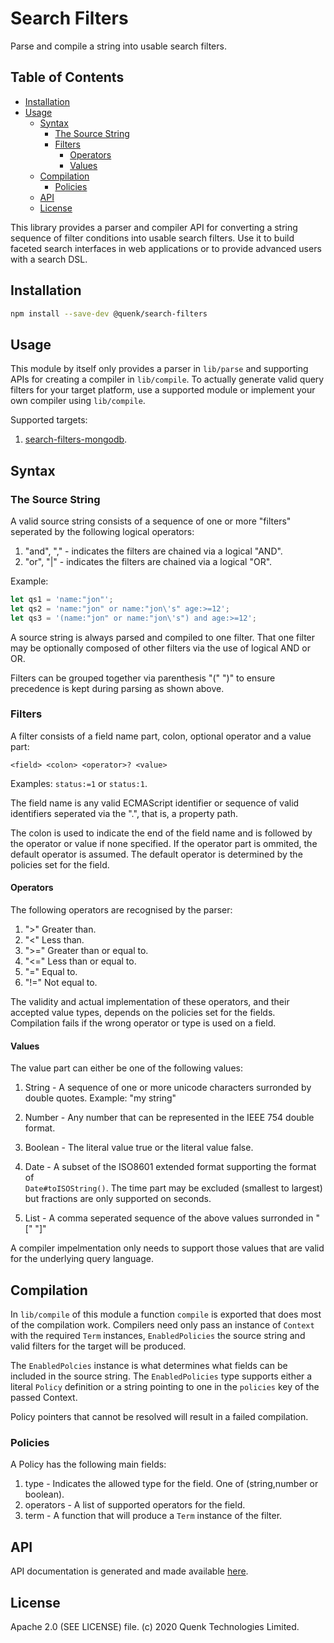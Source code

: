 
# Search Filters

Parse and compile a string into usable search filters.

## Table of Contents

- [Installation](#install)
- [Usage](#usage)
    - [Syntax](#syntax)
        - [The Source String](#the-source-string)
        - [Filters](#filters)
          - [Operators](#operators)
          - [Values](#values)
    - [Compilation](#compilation)
        - [Policies](#policies)
    - [API](#api)
    - [License](#license)
    
This library provides a parser and compiler API for converting a string sequence
of filter conditions into usable search filters. Use it to build faceted search 
interfaces in web applications or to provide advanced users with a search DSL.

## Installation

```sh
npm install --save-dev @quenk/search-filters

```

## Usage

This module by itself only provides a parser in `lib/parse` and supporting
APIs for creating a compiler in `lib/compile`. To actually generate valid query filters for
your target platform, use a supported module or implement your own compiler using  `lib/compile`.

Supported targets:

1. [search-filters-mongodb](https://github.com/quenktechnologies/search-filters-mongodb).

## Syntax

### The Source String

A valid source string consists of a sequence of one or more "filters" seperated
by the following logical operators:

1. "and", ","  - indicates the filters are chained via a logical "AND".
2. "or", "|"   - indicates the filters are chained via a logical "OR".

Example:
```js
let qs1 = 'name:"jon"';
let qs2 = 'name:"jon" or name:"jon\'s" age:>=12';
let qs3 = '(name:"jon" or name:"jon\'s") and age:>=12';

```

A source string is always parsed and compiled to one filter. That one
filter may be optionally composed of other filters via the use of logical AND or OR.

Filters can be grouped together via parenthesis "(" ")" to ensure precedence
is kept during parsing as shown above.

### Filters

A filter consists of a field name part, colon, optional operator and a value
part:

```bnf
<field> <colon> <operator>? <value>
```
Examples: `status:=1` or `status:1`.

The field name is any valid ECMAScript identifier or sequence of valid identifiers seperated 
via the ".", that is, a property path.

The colon is used to indicate the end of the field name and is followed by the operator or value if
none specified. If the operator part is ommited, the default operator is assumed. The default operator is determined by the policies set for the field.

#### Operators

The following operators are recognised by the parser:

1. ">"     Greater than.
2. "<"     Less than.
3. ">="    Greater than or equal to.
4. "<="    Less than or equal to.
5. "="     Equal to.
6. "!="    Not equal to.

The validity and actual implementation of these operators, and their accepted value types, depends on the policies set for the fields. Compilation fails if the wrong operator or type is used on a field.

#### Values

The value part can either be one of the following values:

1. String  - A sequence of one or more unicode characters surronded by double quotes. 
             Example: "my string"
2. Number  - Any number that can be represented in the IEEE 754 double format.

3. Boolean - The literal value true or the literal value false. 

4. Date    - A subset of the ISO8601 extended format supporting the format of  
            `Date#toISOString()`. The time part may be excluded (smallest to largest)  
            but fractions are only supported on seconds.

4. List    - A comma seperated sequence of the above values surronded in "[" "]"

A compiler impelmentation only needs to support those values that are valid for the
underlying query language.

## Compilation

In `lib/compile` of this module a function `compile` is exported that
does most of the compilation work. Compilers need only pass an instance of `Context` with the required `Term` instances, `EnabledPolicies` the source string and valid filters for the target will be produced.

The `EnabledPolcies` instance is what determines what fields can be included in the
source string. The `EnabledPolicies` type supports either a literal `Policy` definition or a string pointing to one in the `policies` key of the passed Context.

Policy pointers that cannot be resolved will result in a failed compilation.

### Policies
A Policy has the following main fields:

1. type        -       Indicates the allowed type for the field. One of (string,number or boolean).
2. operators   -       A list of supported operators for the field.
3. term        -       A function that will produce a `Term` instance of the filter.

## API

API documentation is generated and made available [here](https://quenktechnologies.github.io/search-filters).


## License

Apache 2.0 (SEE LICENSE) file. (c) 2020 Quenk Technologies Limited.
